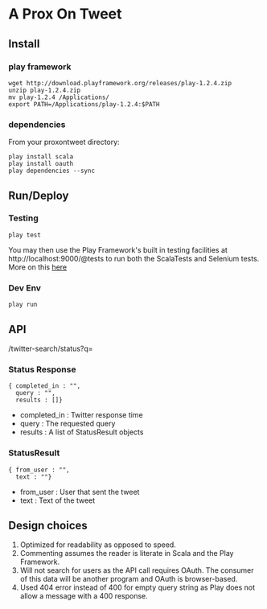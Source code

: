 # A Prox On Tweet #

## Install ##
### play framework ###
    wget http://download.playframework.org/releases/play-1.2.4.zip
    unzip play-1.2.4.zip
    mv play-1.2.4 /Applications/
    export PATH=/Applications/play-1.2.4:$PATH

### dependencies ##
From your proxontweet directory:

    play install scala
    play install oauth
    play dependencies --sync

## Run/Deploy ##

### Testing ###

    play test

You may then use the Play Framework's built in testing facilities at http://localhost:9000/@tests to run both the ScalaTests and Selenium tests. More on this [here](http://www.playframework.org/documentation/1.2.1/test#running)

### Dev Env ###

    play run

## API ##
/twitter-search/status?q=
### Status Response ###
	{ completed_in : "",
	  query : "",
	  results : []}

* completed_in : Twitter response time
* query : The requested query
* results : A list of StatusResult objects
	  

### StatusResult ###
	{ from_user : "",
	  text : ""}

* from_user : User that sent the tweet
* text : Text of the tweet

## Design choices ##
1. Optimized for readability as opposed to speed.
2. Commenting assumes the reader is literate in Scala and the Play Framework.
3. Will not search for users as the API call requires OAuth. The consumer of this data will be another program and OAuth is browser-based.
4. Used 404 error instead of 400 for empty query string as Play does not allow a message with a 400 response.